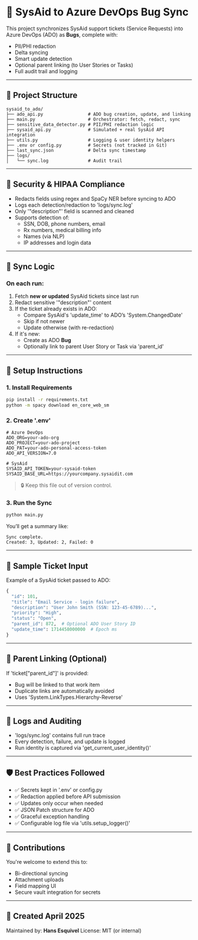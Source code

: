 # 🧩 SysAid to Azure DevOps Bug Sync

This project synchronizes SysAid support tickets (Service Requests) into Azure DevOps (ADO) as **Bugs**, complete with:

- PII/PHI redaction
- Delta syncing
- Smart update detection
- Optional parent linking (to User Stories or Tasks)
- Full audit trail and logging

---

## 📁 Project Structure

```
sysaid_to_ado/
├── ado_api.py                 # ADO bug creation, update, and linking
├── main.py                    # Orchestrator: fetch, redact, sync
├── sensitive_data_detector.py # PII/PHI redaction logic
├── sysaid_api.py              # Simulated + real SysAid API integration
├── utils.py                   # Logging & user identity helpers
├── .env or config.py          # Secrets (not tracked in Git)
├── last_sync.json             # Delta sync timestamp
├── logs/
│   └── sync.log               # Audit trail
```

---

## 🔐 Security & HIPAA Compliance

- Redacts fields using regex and SpaCy NER before syncing to ADO
- Logs each detection/redaction to 'logs/sync.log'
- Only '"description"' field is scanned and cleaned
- Supports detection of:
  - SSN, DOB, phone numbers, email
  - Rx numbers, medical billing info
  - Names (via NLP)
  - IP addresses and login data

---

## 🔄 Sync Logic

### On each run:
1. Fetch **new or updated** SysAid tickets since last run
2. Redact sensitive '"description"' content
3. If the ticket already exists in ADO:
   - Compare SysAid's 'update_time' to ADO’s 'System.ChangedDate'
   - Skip if not newer
   - Update otherwise (with re-redaction)
4. If it's new:
   - Create as ADO **Bug**
   - Optionally link to parent User Story or Task via 'parent_id'

---

## 🔧 Setup Instructions

### 1. Install Requirements

```bash
pip install -r requirements.txt
python -m spacy download en_core_web_sm
```

### 2. Create '.env'

```dotenv
# Azure DevOps
ADO_ORG=your-ado-org
ADO_PROJECT=your-ado-project
ADO_PAT=your-ado-personal-access-token
ADO_API_VERSION=7.0

# SysAid
SYSAID_API_TOKEN=your-sysaid-token
SYSAID_BASE_URL=https://yourcompany.sysaidit.com
```

> 🔒 Keep this file out of version control.

### 3. Run the Sync

```bash
python main.py
```

You’ll get a summary like:

```
Sync complete.
Created: 3, Updated: 2, Failed: 0
```

---

## 🧪 Sample Ticket Input

Example of a SysAid ticket passed to ADO:

```python
{
  "id": 101,
  "title": "Email Service - login failure",
  "description": "User John Smith (SSN: 123-45-6789)...",
  "priority": "High",
  "status": "Open",
  "parent_id": 872,  # Optional ADO User Story ID
  "update_time": 1714458000000  # Epoch ms
}
```

---

## 📎 Parent Linking (Optional)

If 'ticket["parent_id"]' is provided:
- Bug will be linked to that work item
- Duplicate links are automatically avoided
- Uses 'System.LinkTypes.Hierarchy-Reverse'

---

## 📜 Logs and Auditing

- 'logs/sync.log' contains full run trace
- Every detection, failure, and update is logged
- Run identity is captured via 'get_current_user_identity()'

---

## 🛡 Best Practices Followed

- ✅ Secrets kept in '.env' or config.py
- ✅ Redaction applied before API submission
- ✅ Updates only occur when needed
- ✅ JSON Patch structure for ADO
- ✅ Graceful exception handling
- ✅ Configurable log file via 'utils.setup_logger()'

---

## 🤝 Contributions

You're welcome to extend this to:

- Bi-directional syncing
- Attachment uploads
- Field mapping UI
- Secure vault integration for secrets

---

## 📅 Created April 2025

Maintained by: **Hans Esquivel**
License: MIT (or internal)